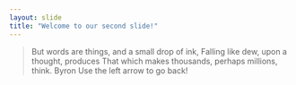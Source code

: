 ```yaml
---
layout: slide
title: "Welcome to our second slide!"
---
```

>But words are things, and a small drop of ink, Falling like dew, upon a thought, produces That which makes thousands, perhaps millions, think.
>Byron
Use the left arrow to go back!
